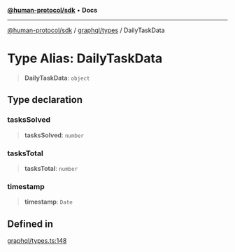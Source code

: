 [**@human-protocol/sdk**](../../../README.md) • **Docs**

***

[@human-protocol/sdk](../../../modules.md) / [graphql/types](../README.md) / DailyTaskData

# Type Alias: DailyTaskData

> **DailyTaskData**: `object`

## Type declaration

### tasksSolved

> **tasksSolved**: `number`

### tasksTotal

> **tasksTotal**: `number`

### timestamp

> **timestamp**: `Date`

## Defined in

[graphql/types.ts:148](https://github.com/humanprotocol/human-protocol/blob/4a3215384185ef582e4acd06a275b32ffdf0b6ea/packages/sdk/typescript/human-protocol-sdk/src/graphql/types.ts#L148)
